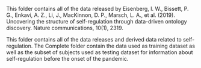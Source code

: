 This folder contains all of the data released by 
Eisenberg, I. W., Bissett, P. G., Enkavi, A. Z., Li, J., MacKinnon, D. P., Marsch, L. A., et al. (2019). Uncovering the structure of self-regulation through data-driven ontology discovery. Nature communications, 10(1), 2319.


This folder contains all of the data releases and derived data related to self-regulation. The Complete folder contain the data used as training dataset as well as the subset of subjects used as testing dataset for information about self-regulation before the onset of the pandemic. 
